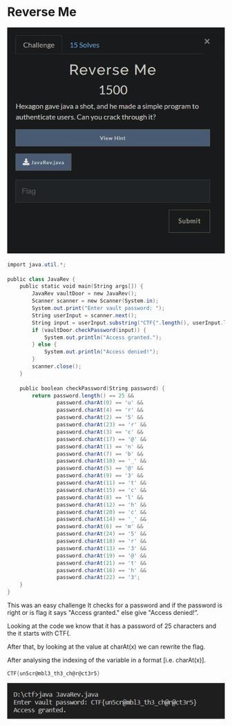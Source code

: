 # Reverse Me

![Untitled](Reverse%20Me%20df87340b3d184d32a70d9fc7fe50fec7/Untitled.png)

```powershell
import java.util.*;

public class JavaRev {
    public static void main(String args[]) {
        JavaRev vaultDoor = new JavaRev();
        Scanner scanner = new Scanner(System.in);
        System.out.print("Enter vault password: ");
        String userInput = scanner.next();
        String input = userInput.substring("CTF{".length(), userInput.length() - 1);
        if (vaultDoor.checkPassword(input)) {
            System.out.println("Access granted.");
        } else {
            System.out.println("Access denied!");
        }
        scanner.close();
    }

    public boolean checkPassword(String password) {
        return password.length() == 25 &&
                password.charAt(0) == 'u' &&
                password.charAt(4) == 'r' &&
                password.charAt(2) == '5' &&
                password.charAt(23) == 'r' &&
                password.charAt(3) == 'c' &&
                password.charAt(17) == '@' &&
                password.charAt(1) == 'n' &&
                password.charAt(7) == 'b' &&
                password.charAt(10) == '_' &&
                password.charAt(5) == '@' &&
                password.charAt(9) == '3' &&
                password.charAt(11) == 't' &&
                password.charAt(15) == 'c' &&
                password.charAt(8) == 'l' &&
                password.charAt(12) == 'h' &&
                password.charAt(20) == 'c' &&
                password.charAt(14) == '_' &&
                password.charAt(6) == 'm' &&
                password.charAt(24) == '5' &&
                password.charAt(18) == 'r' &&
                password.charAt(13) == '3' &&
                password.charAt(19) == '@' &&
                password.charAt(21) == 't' &&
                password.charAt(16) == 'h' &&
                password.charAt(22) == '3';
    }
}
```

This was an easy challenge It checks for a password and if the password is right or is flag it says "Access granted." else give "Access denied!”.

Looking at the code we know that it has a password of 25 characters and the it starts with CTF{.

After that, by looking at the value at charAt(x) we can rewrite the flag.

After analysing the indexing of the variable in a format [i.e.  charAt(x)].

```powershell
CTF{un5cr@mbl3_th3_ch@r@ct3r5}
```

![Untitled](Reverse%20Me%20df87340b3d184d32a70d9fc7fe50fec7/Untitled%201.png)